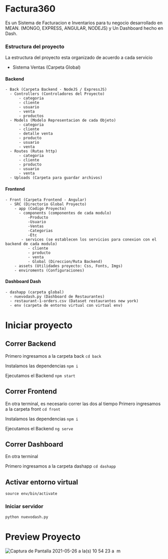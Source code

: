 # Factura360

Es un Sistema de Facturacion e Inventarios para tu negocio desarrollado en MEAN. (MONGO, EXPRESS, ANGULAR, NODEJS) y Un Dashboard hecho en Dash.


### Estructura del proyecto 
La estructura del proyecto esta organizado de acuerdo a cada servicio 
- Sistema Ventas (Carpeta Global)

#### Backend
    - Back (Carpeta Backend - NodeJS / ExpressJS)
      - Controllers (Controladores del Proyecto)
          - categoria
          - cliente
          - usuario
          - venta
          - productos
      - Models (Modelo Representacion de cada Objeto)
          - categoria
          - cliente
          - detalle venta
          - producto
          - usuario
          - venta 
      - Routes (Rutas http)
          - categoria
          - cliente
          - producto
          - usuario
          - venta 
      - Uploads (Carpeta para guardar archivos) 
      
      
   #### Frontend 
    - Front (Carpeta Frontend - Angular)
      - SRC (Directorio Global Proyecto)
        - app (Codigo Proyecto)
          - components (componentes de cada modulo)
              -Producto
              -Usuario
              -Ventas
              -Categorias
              -Etc
           - services (se establecen los servicios para conexion con el backend de cada modulo)
              - cliente
              - producto
              - venta
              - Global (Direccion/Ruta Backend) 
        - assets (Utilidades proyecto: Css, Fonts, Imgs)
        - enviroments (Configuraciones)
        
   #### Dashboard Dash
       
    - dashapp (carpeta global)
      - nuevodash.py (Dashboard de Restaurantes)
      - restaurant-1-orders.csv (Dataset restaurantes new york)
      - env (carpeta de entorno virtual con virtual env)
      

 
 
# Iniciar proyecto
 
## Correr Backend 
 Primero ingresamos a la carpeta back
 `cd back`
 
 Instalamos las dependencias
 `npm i`
 
 Ejecutamos el Backend
 `npm start`


## Correr Frontend 
 En otra terminal, es necesario correr las dos al tiempo
 Primero ingresamos a la carpeta front
 `cd front`
 
 Instalamos las dependencias
 `npm i`
 
 Ejecutamos el Backend
 `ng serve`



## Correr Dashboard
En otra terminal

 Primero ingresamos a la carpeta dashapp
 `cd dashapp`

## Activar entorno virtual
 `source env/bin/activate`

### Iniciar servidor
`python nuevodash.py`

# Preview Proyecto
![Captura de Pantalla 2021-05-26 a la(s) 10 54 23 a  m](https://user-images.githubusercontent.com/8931588/119692490-13275b80-be11-11eb-8d8f-00e9c77e89fe.png)


